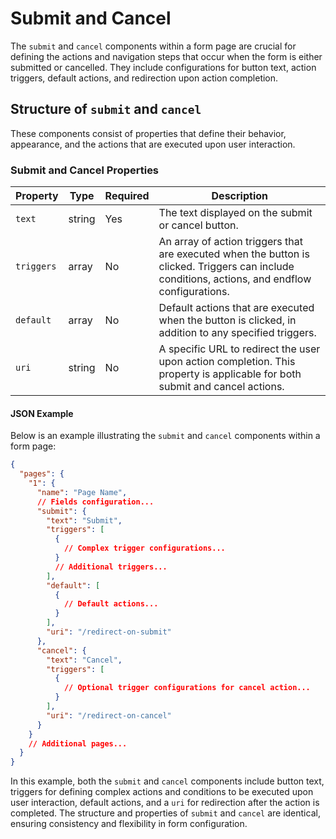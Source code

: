 # Submit and Cancel

The `submit` and `cancel` components within a form page are crucial for defining the actions and navigation steps that occur when the form is either submitted or cancelled. They include configurations for button text, action triggers, default actions, and redirection upon action completion.

## Structure of `submit` and `cancel`

These components consist of properties that define their behavior, appearance, and the actions that are executed upon user interaction.

### Submit and Cancel Properties

| Property   | Type   | Required | Description |
|------------|--------|----------|-------------|
| `text`     | string | Yes      | The text displayed on the submit or cancel button. |
| `triggers` | array  | No       | An array of action triggers that are executed when the button is clicked. Triggers can include conditions, actions, and endflow configurations. |
| `default`  | array  | No       | Default actions that are executed when the button is clicked, in addition to any specified triggers. |
| `uri`      | string | No       | A specific URL to redirect the user upon action completion. This property is applicable for both submit and cancel actions. |

#### JSON Example

Below is an example illustrating the `submit` and `cancel` components within a form page:

```json
{
  "pages": {
    "1": {
      "name": "Page Name",
      // Fields configuration...
      "submit": {
        "text": "Submit",
        "triggers": [
          {
            // Complex trigger configurations...
          }
          // Additional triggers...
        ],
        "default": [
          {
            // Default actions...
          }
        ],
        "uri": "/redirect-on-submit"
      },
      "cancel": {
        "text": "Cancel",
        "triggers": [
          {
            // Optional trigger configurations for cancel action...
          }
        ],
        "uri": "/redirect-on-cancel"
      }
    }
    // Additional pages...
  }
}
```

In this example, both the `submit` and `cancel` components include button text, triggers for defining complex actions and conditions to be executed upon user interaction, default actions, and a `uri` for redirection after the action is completed. The structure and properties of `submit` and `cancel` are identical, ensuring consistency and flexibility in form configuration.